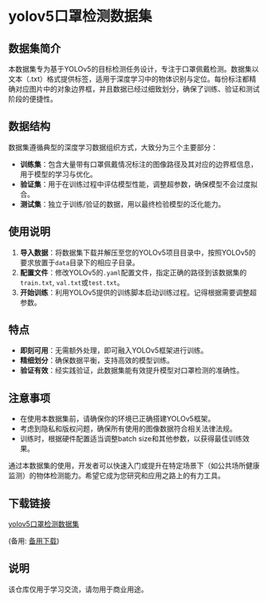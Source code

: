# yolov5口罩检测数据集

## 数据集简介

本数据集专为基于YOLOv5的目标检测任务设计，专注于口罩佩戴检测。数据集以文本（.txt）格式提供标签，适用于深度学习中的物体识别与定位。每份标注都精确对应图片中的对象边界框，并且数据已经过细致划分，确保了训练、验证和测试阶段的便捷性。

## 数据结构

数据集遵循典型的深度学习数据组织方式，大致分为三个主要部分：

- **训练集**：包含大量带有口罩佩戴情况标注的图像路径及其对应的边界框信息，用于模型的学习与优化。
- **验证集**：用于在训练过程中评估模型性能，调整超参数，确保模型不会过度拟合。
- **测试集**：独立于训练/验证的数据，用以最终检验模型的泛化能力。

## 使用说明

1. **导入数据**：将数据集下载并解压至您的YOLOv5项目目录中，按照YOLOv5的要求放置于`data`目录下的相应子目录。
2. **配置文件**：修改YOLOv5的`.yaml`配置文件，指定正确的路径到该数据集的`train.txt`, `val.txt`或`test.txt`。
3. **开始训练**：利用YOLOv5提供的训练脚本启动训练过程。记得根据需要调整超参数。

## 特点

- **即刻可用**：无需额外处理，即可融入YOLOv5框架进行训练。
- **精细划分**：确保数据平衡，支持高效的模型训练。
- **验证有效**：经实践验证，此数据集能有效提升模型对口罩检测的准确性。

## 注意事项

- 在使用本数据集前，请确保你的环境已正确搭建YOLOv5框架。
- 考虑到隐私和版权问题，确保所有使用的图像数据符合相关法律法规。
- 训练时，根据硬件配置适当调整batch size和其他参数，以获得最佳训练效果。

通过本数据集的使用，开发者可以快速入门或提升在特定场景下（如公共场所健康监测）的物体检测能力。希望它成为您研究和应用之路上的有力工具。

## 下载链接
[yolov5口罩检测数据集](https://pan.quark.cn/s/de37a3b4071e) 

(备用: [备用下载](https://pan.baidu.com/s/1U6byxPiKGSehfU7Zs-8Bmg?pwd=1234))

## 说明

该仓库仅用于学习交流，请勿用于商业用途。
